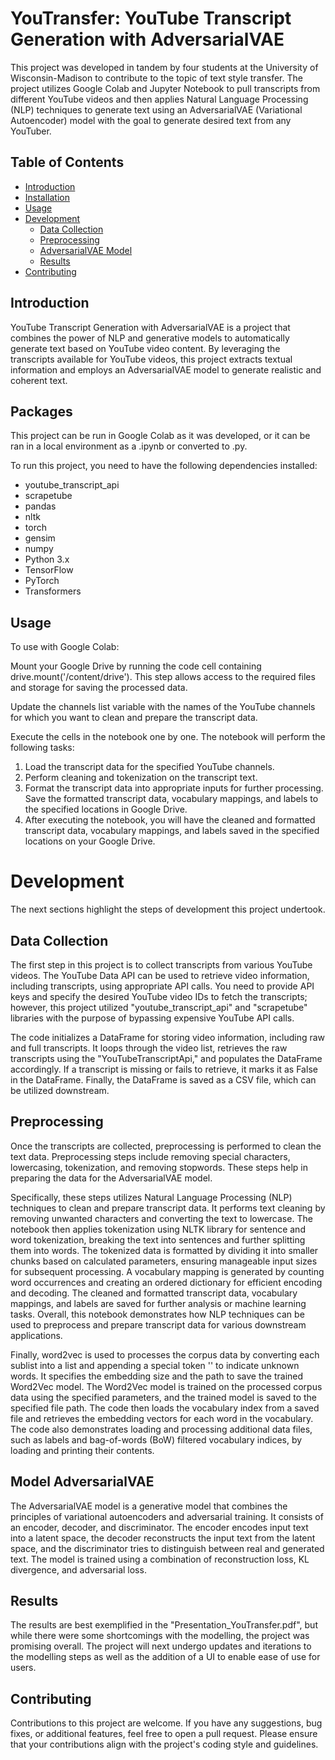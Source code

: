 # YouTransfer: YouTube Transcript Generation with AdversarialVAE

This project was developed in tandem by four students at the University of Wisconsin-Madison to contribute to the topic of text style transfer. The project utilizes Google Colab and Jupyter Notebook to pull transcripts from different YouTube videos and then applies Natural Language Processing (NLP) techniques to generate text using an AdversarialVAE (Variational Autoencoder) model with the goal to generate desired text from any YouTuber.

## Table of Contents

- [Introduction](#introduction)
- [Installation](#installation)
- [Usage](#usage)
- [Development](#development)
  - [Data Collection](#data-collection)
  - [Preprocessing](#preprocessing)
  - [AdversarialVAE Model](#adversarialvae-model)
  - [Results](#results)
- [Contributing](#contributing)

## Introduction

YouTube Transcript Generation with AdversarialVAE is a project that combines the power of NLP and generative models to automatically generate text based on YouTube video content. By leveraging the transcripts available for YouTube videos, this project extracts textual information and employs an AdversarialVAE model to generate realistic and coherent text.

## Packages

This project can be run in Google Colab as it was developed, or it can be ran in a local environment as a .ipynb or converted to .py.

To run this project, you need to have the following dependencies installed:

- youtube_transcript_api
- scrapetube
- pandas
- nltk
- torch
- gensim
- numpy
- Python 3.x
- TensorFlow
- PyTorch
- Transformers

## Usage

To use with Google Colab: 

Mount your Google Drive by running the code cell containing drive.mount('/content/drive'). This step allows access to the required files and storage for saving the processed data.

Update the channels list variable with the names of the YouTube channels for which you want to clean and prepare the transcript data.

Execute the cells in the notebook one by one. The notebook will perform the following tasks:

1. Load the transcript data for the specified YouTube channels.
2. Perform cleaning and tokenization on the transcript text.
3. Format the transcript data into appropriate inputs for further processing. Save the formatted transcript data, vocabulary mappings, and labels to the specified locations in Google Drive.
4. After executing the notebook, you will have the cleaned and formatted transcript data, vocabulary mappings, and labels saved in the specified locations on your Google Drive.


# Development

The next sections highlight the steps of development this project undertook.

## Data Collection

The first step in this project is to collect transcripts from various YouTube videos. The YouTube Data API can be used to retrieve video information, including transcripts, using appropriate API calls. You need to provide API keys and specify the desired YouTube video IDs to fetch the transcripts; however, this project utilized "youtube_transcript_api" and "scrapetube" libraries with the purpose of bypassing expensive YouTube API calls. 

The code initializes a DataFrame for storing video information, including raw and full transcripts. It loops through the video list, retrieves the raw transcripts using the "YouTubeTranscriptApi," and populates the DataFrame accordingly. If a transcript is missing or fails to retrieve, it marks it as False in the DataFrame. Finally, the DataFrame is saved as a CSV file, which can be utilized downstream.

## Preprocessing

Once the transcripts are collected, preprocessing is performed to clean the text data. Preprocessing steps include removing special characters, lowercasing, tokenization, and removing stopwords. These steps help in preparing the data for the AdversarialVAE model. 

Specifically, these steps utilizes Natural Language Processing (NLP) techniques to clean and prepare transcript data. It performs text cleaning by removing unwanted characters and converting the text to lowercase. The notebook then applies tokenization using NLTK library for sentence and word tokenization, breaking the text into sentences and further splitting them into words. The tokenized data is formatted by dividing it into smaller chunks based on calculated parameters, ensuring manageable input sizes for subsequent processing. A vocabulary mapping is generated by counting word occurrences and creating an ordered dictionary for efficient encoding and decoding. The cleaned and formatted transcript data, vocabulary mappings, and labels are saved for further analysis or machine learning tasks. Overall, this notebook demonstrates how NLP techniques can be used to preprocess and prepare transcript data for various downstream applications.

Finally, word2vec is used to processes the corpus data by converting each sublist into a list and appending a special token '<unk>' to indicate unknown words. It specifies the embedding size and the path to save the trained Word2Vec model. The Word2Vec model is trained on the processed corpus data using the specified parameters, and the trained model is saved to the specified file path. The code then loads the vocabulary index from a saved file and retrieves the embedding vectors for each word in the vocabulary. The code also demonstrates loading and processing additional data files, such as labels and bag-of-words (BoW) filtered vocabulary indices, by loading and printing their contents.


## Model AdversarialVAE 

The AdversarialVAE model is a generative model that combines the principles of variational autoencoders and adversarial training. It consists of an encoder, decoder, and discriminator. The encoder encodes input text into a latent space, the decoder reconstructs the input text from the latent space, and the discriminator tries to distinguish between real and generated text. The model is trained using a combination of reconstruction loss, KL divergence, and adversarial loss.

## Results

The results are best exemplified in the "Presentation_YouTransfer.pdf", but while there were some shortcomings with the modelling, the project was promising overall. The project will next undergo updates and iterations to the modelling steps as well as the addition of a UI to enable ease of use for users.

## Contributing

Contributions to this project are welcome. If you have any suggestions, bug fixes, or additional features, feel free to open a pull request. Please ensure that your contributions align with the project's coding style and guidelines.



